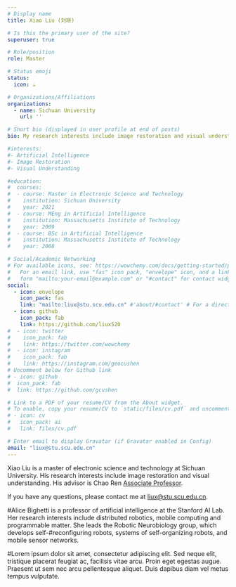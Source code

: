 ```yaml
---
# Display name
title: Xiao Liu (刘晓)

# Is this the primary user of the site?
superuser: true

# Role/position
role: Master

# Status emoji
status:
  icon: ☕️

# Organizations/Affiliations
organizations:
  - name: Sichuan University
    url: ''

# Short bio (displayed in user profile at end of posts)
bio: My research interests include image restoration and visual understanding.

#interests:
#- Artificial Intelligence
#- Image Restoration
#- Visual Understanding

#education:
#  courses:
#  - course: Master in Electronic Science and Technology
#    institution: Sichuan University
#    year: 2021
#  - course: MEng in Artificial Intelligence
#    institution: Massachusetts Institute of Technology
#    year: 2009
#  - course: BSc in Artificial Intelligence
#    institution: Massachusetts Institute of Technology
#    year: 2008

# Social/Academic Networking
# For available icons, see: https://wowchemy.com/docs/getting-started/page-builder/#icons
#   For an email link, use "fas" icon pack, "envelope" icon, and a link in the
#   form "mailto:your-email@example.com" or "#contact" for contact widget.
social:
  - icon: envelope
    icon_pack: fas
    link: "mailto:liux@stu.scu.edu.cn" #'about/#contact' # For a direct email link, use "mailto:test@example.org".
  - icon: github
    icon_pack: fab
    link: https://github.com/liux520
#  - icon: twitter
#    icon_pack: fab
#    link: https://twitter.com/wowchemy
#  - icon: instagram
#    icon_pack: fab
#    link: https://instagram.com/geocushen
# Uncomment below for Github link
# - icon: github
#  icon_pack: fab
#  link: https://github.com/gcushen

# Link to a PDF of your resume/CV from the About widget.
# To enable, copy your resume/CV to `static/files/cv.pdf` and uncomment the lines below.
# - icon: cv
#   icon_pack: ai
#   link: files/cv.pdf

# Enter email to display Gravatar (if Gravatar enabled in Config)
email: "liux@stu.scu.edu.cn"
---
```


Xiao Liu is a master of electronic science and technology at Sichuan University. His research interests include image restoration and visual understanding. His advisor is Chao Ren [Associate Professor](https://scholar.google.com.hk/citations?user=Y6OuBMYAAAAJ&hl=zh-CN&oi=ao). 

If you have any questions, please contact me at liux@stu.scu.edu.cn.

#Alice Bighetti is a professor of artificial intelligence at the Stanford AI Lab. Her research interests include distributed robotics, mobile computing and programmable matter. She leads the Robotic Neurobiology group, which develops self-#reconfiguring robots, systems of self-organizing robots, and mobile sensor networks.

#Lorem ipsum dolor sit amet, consectetur adipiscing elit. Sed neque elit, tristique placerat feugiat ac, facilisis vitae arcu. Proin eget egestas augue. Praesent ut sem nec arcu pellentesque aliquet. Duis dapibus diam vel metus tempus vulputate.
